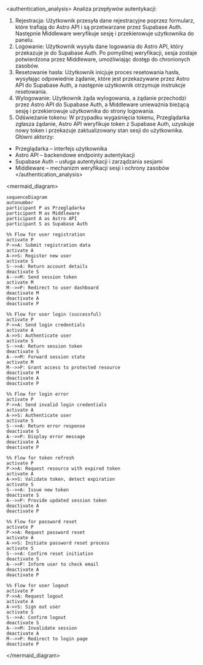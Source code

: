 <authentication_analysis>
Analiza przepływów autentykacji:

1. Rejestracja: Użytkownik przesyła dane rejestracyjne poprzez formularz, które trafiają do Astro API i są przetwarzane przez Supabase Auth. Następnie Middleware weryfikuje sesję i przekierowuje użytkownika do panelu.
2. Logowanie: Użytkownik wysyła dane logowania do Astro API, który przekazuje je do Supabase Auth. Po pomyślnej weryfikacji, sesja zostaje potwierdzona przez Middleware, umożliwiając dostęp do chronionych zasobów.
3. Resetowanie hasła: Użytkownik inicjuje proces resetowania hasła, wysyłając odpowiednie żądanie, które jest przekazywane przez Astro API do Supabase Auth, a następnie użytkownik otrzymuje instrukcje resetowania.
4. Wylogowanie: Użytkownik żąda wylogowania, a żądanie przechodzi przez Astro API do Supabase Auth, a Middleware unieważnia bieżącą sesję i przekierowuje użytkownika do strony logowania.
5. Odświeżanie tokenu: W przypadku wygaśnięcia tokenu, Przeglądarka zgłasza żądanie, Astro API weryfikuje token z Supabase Auth, uzyskuje nowy token i przekazuje zaktualizowany stan sesji do użytkownika.
Główni aktorzy:

- Przeglądarka – interfejs użytkownika
- Astro API – backendowe endpointy autentykacji
- Supabase Auth – usługa autentykacji i zarządzania sesjami
- Middleware – mechanizm weryfikacji sesji i ochrony zasobów
</authentication_analysis>

<mermaid_diagram>

```mermaid
sequenceDiagram
autonumber
participant P as Przeglądarka
participant M as Middleware
participant A as Astro API
participant S as Supabase Auth

%% Flow for user registration
activate P
P->>A: Submit registration data
activate A
A->>S: Register new user
activate S
S-->>A: Return account details
deactivate S
A-->>M: Send session token
activate M
M-->>P: Redirect to user dashboard
deactivate M
deactivate A
deactivate P

%% Flow for user login (successful)
activate P
P->>A: Send login credentials
activate A
A->>S: Authenticate user
activate S
S-->>A: Return session token
deactivate S
A-->>M: Forward session state
activate M
M-->>P: Grant access to protected resource
deactivate M
deactivate A
deactivate P

%% Flow for login error
activate P
P->>A: Send invalid login credentials
activate A
A->>S: Authenticate user
activate S
S-->>A: Return error response
deactivate S
A-->>P: Display error message
deactivate A
deactivate P

%% Flow for token refresh
activate P
P->>A: Request resource with expired token
activate A
A->>S: Validate token, detect expiration
activate S
S-->>A: Issue new token
deactivate S
A-->>P: Provide updated session token
deactivate A
deactivate P

%% Flow for password reset
activate P
P->>A: Request password reset
activate A
A->>S: Initiate password reset process
activate S
S-->>A: Confirm reset initiation
deactivate S
A-->>P: Inform user to check email
deactivate A
deactivate P

%% Flow for user logout
activate P
P->>A: Request logout
activate A
A->>S: Sign out user
activate S
S-->>A: Confirm logout
deactivate S
A-->>M: Invalidate session
deactivate A
M-->>P: Redirect to login page
deactivate P
```

</mermaid_diagram>
